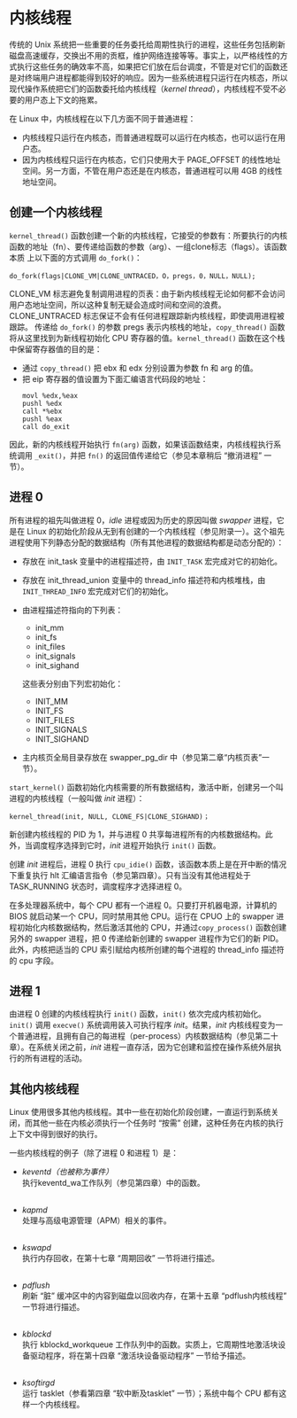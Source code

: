 # 内核线程

传统的 Unix 系统把一些重要的任务委托给周期性执行的进程，这些任务包括刷新磁盘高速缓存，交换出不用的贡框，维护网络连接等等。事实上，以严格线性的方式执行这些任务的确效率不高，如果把它们放在后台调度，不管是对它们的函数还是对终端用户进程都能得到较好的响应。因为一些系统进程只运行在内核态，所以现代操作系统把它们的函数委托给内核线程（*kernel thread*），内核线程不受不必要的用户态上下文的拖累。

在 Linux 中，内核线程在以下几方面不同于普通进程：  
- 内核线程只运行在内核态，而普通进程既可以运行在内核态，也可以运行在用户态。
- 因为内核线程只运行在内核态，它们只使用大于 PAGE_OFFSET 的线性地址空间。另一方面，不管在用户态还是在内核态，普通进程可以用 4GB 的线性地址空间。

## 创建一个内核线程

`kernel_thread()` 函数创建一个新的内核线程，它接受的参数有：所要执行的内核函数的地址（fn）、要传递给函数的参数（arg）、一组clone标志（flags）。该函数本质
上以下面的方式调用 `do_fork()`：  

```
do_fork(flags|CLONE_VM|CLONE_UNTRACED，O，pregs，0，NULL，NULL);
```

CLONE_VM 标志避免复制调用进程的页表：由于新内核线程无论如何都不会访问用户态地址空间，所以这种复制无疑会造成时间和空间的浪费。CLONE_UNTRACED 标志保证不会有任何进程跟踪新内核线程，即使调用进程被跟踪。 
传递给 `do_fork()` 的参数 pregs 表示内核栈的地址，`copy_thread()` 函数将从这里找到为新线程初始化 CPU 寄存器的值。`kernel_thread()` 函数在这个栈中保留寄存器值的目的是：  
- 通过 `copy_thread()` 把 ebx 和 edx 分别设置为参数 fn 和 arg 的值。
- 把 eip 寄存器的值设置为下面汇编语言代码段的地址：
  ```
  movl %edx,%eax
  pushl %edx
  call *%ebx
  pushl %eax
  call do_exit
  ```
  
因此，新的内核线程开始执行 `fn(arg)` 函数，如果该函数结束，内核线程执行系统调用 `_exit()`，并把 `fn()` 的返回值传递给它（参见本章稍后 “撤消进程” 一节）。

## 进程 0

所有进程的祖先叫做进程 0，*idle* 进程或因为历史的原因叫做 *swapper* 进程，它是在 Linux 的初始化阶段从无到有创建的一个内核线程（参见附录一）。这个祖先进程使用下列静态分配的数据结构（所有其他进程的数据结构都是动态分配的）：
- 存放在 init_task 变量中的进程描述符，由 `INIT_TASK` 宏完成对它的初始化。
- 存放在 init_thread_union 变量中的 thread_info 描述符和内核堆栈，由 `INIT_THREAD_INFO` 宏完成对它们的初始化。
- 由进程描述符指向的下列表：
  - init_mm
  - init_fs
  - init_files
  - init_signals
  - init_sighand
  
  这些表分别由下列宏初始化：
  - INIT_MM
  - INIT_FS
  - INIT_FILES
  - INIT_SIGNALS
  - INIT_SIGHAND
- 主内核页全局目录存放在 swapper_pg_dir 中（参见第二章“内核页表”一节）。

`start_kernel()` 函数初始化内核需要的所有数据结构，激活中断，创建另一个叫进程的内核线程（一般叫做 *init* 进程）：  
```
kernel_thread(init, NULL, CLONE_FS|CLONE_SIGHAND)；
```

新创建内核线程的 PID 为 1，并与进程 0 共享每进程所有的内核数据结构。此外，当调度程序选择到它时，*init* 进程开始执行 `init()` 函数。

创建 *init* 进程后，进程 0 执行 `cpu_idie()` 函数，该函数本质上是在开中断的情况下重复执行 hlt 汇编语言指令（参见第四章）。只有当没有其他进程处于 TASK_RUNNING 状态时，调度程序才选择进程 0。

在多处理器系统中，每个 CPU 都有一个进程 0。只要打开机器电源，计算机的 BIOS 就启动某一个 CPU，同时禁用其他 CPU。运行在 CPUO 上的 swapper 进程初始化内核数据结构，然后激活其他的 CPU，并通过`copy_process()` 函数创建另外的 swapper 进程，把 0 传递给新创建的 swapper 进程作为它们的新 PID。此外，内核把适当的 CPU 索引赋给内核所创建的每个进程的 thread_info 描述符的 cpu 字段。

## 进程 1

由进程 0 创建的内核线程执行 `init()` 函数，`init()` 依次完成内核初始化。`init()` 调用 `execve()` 系统调用装入可执行程序 *init*。结果，*init* 内核线程变为一个普通进程，且拥有自己的每进程（per-process）内核数据结构（参见第二十章）。在系统关闭之前，*init* 进程一直存活，因为它创建和监控在操作系统外层执行的所有进程的活动。

## 其他内核线程

Linux 使用很多其他内核线程。其中一些在初始化阶段创建，一直运行到系统关闭，而其他一些在内核必须执行一个任务时 “按需” 创建，这种任务在内核的执行上下文中得到很好的执行。

一些内核线程的例子（除了进程 0 和进程 1）是：

* *keventd（也被称为事件）*  
执行keventd_wa工作队列（参见第四章）中的函数。  
&emsp;

* *kapmd*  
处理与高级电源管理（APM）相关的事件。  
&emsp;

* *kswapd*  
执行内存回收，在第十七章 “周期回收” 一节将进行描述。  
&emsp;

* *pdflush*  
刷新 “脏” 缓冲区中的内容到磁盘以回收内存，在第十五章 “pdflush内核线程” 一节将进行描述。  
&emsp;

* *kblockd*  
执行 kblockd_workqueue 工作队列中的函数。实质上，它周期性地激活块设备驱动程序，将在第十四章 “激活块设备驱动程序” 一节给予描述。  
&emsp;

* *ksoftirgd*  
运行 tasklet（参看第四章 “软中断及tasklet” 一节）；系统中每个 CPU 都有这样一个内核线程。

